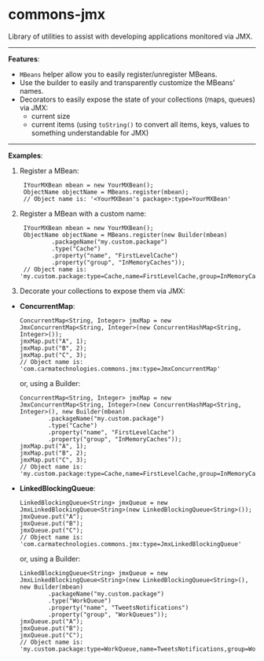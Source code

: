 commons-jmx
===========

Library of utilities to assist with developing applications monitored via JMX.


---
**Features**:
- `MBeans` helper allow you to easily register/unregister MBeans.
- Use the builder to easily and transparently customize the MBeans' names.
- Decorators to easily expose the state of your collections (maps, queues) via JMX:
  - current size
  - current items (using `toString()` to convert all items, keys, values to something understandable for JMX)

--- 
**Examples**:

1. Register a MBean:

        IYourMXBean mbean = new YourMXBean();
        ObjectName objectName = MBeans.register(mbean); 
        // Object name is: '<YourMXBean's package>:type=YourMXBean'

2. Register a MBean with a custom name:

        IYourMXBean mbean = new YourMXBean();
        ObjectName objectName = MBeans.register(new Builder(mbean)
                .packageName("my.custom.package")
                .type("Cache")
                .property("name", "FirstLevelCache")
                .property("group", "InMemoryCaches"));
        // Object name is: 'my.custom.package:type=Cache,name=FirstLevelCache,group=InMemoryCaches'

3. Decorate your collections to expose them via JMX:

  - **ConcurrentMap**:

        ConcurrentMap<String, Integer> jmxMap = new JmxConcurrentMap<String, Integer>(new ConcurrentHashMap<String, Integer>());
        jmxMap.put("A", 1);
        jmxMap.put("B", 2);
        jmxMap.put("C", 3);
        // Object name is: 'com.carmatechnologies.commons.jmx:type=JmxConcurrentMap'

    or, using a Builder:

        ConcurrentMap<String, Integer> jmxMap = new JmxConcurrentMap<String, Integer>(new ConcurrentHashMap<String, Integer>(), new Builder(mbean)
                .packageName("my.custom.package")
                .type("Cache")
                .property("name", "FirstLevelCache")
                .property("group", "InMemoryCaches"));
        jmxMap.put("A", 1);
        jmxMap.put("B", 2);
        jmxMap.put("C", 3);
        // Object name is: 'my.custom.package:type=Cache,name=FirstLevelCache,group=InMemoryCaches'

  - **LinkedBlockingQueue**:

        LinkedBlockingQueue<String> jmxQueue = new JmxLinkedBlockingQueue<String>(new LinkedBlockingQueue<String>());
        jmxQueue.put("A");
        jmxQueue.put("B");
        jmxQueue.put("C");
        // Object name is: 'com.carmatechnologies.commons.jmx:type=JmxLinkedBlockingQueue'

    or, using a Builder:

        LinkedBlockingQueue<String> jmxQueue = new JmxLinkedBlockingQueue<String>(new LinkedBlockingQueue<String>(), new Builder(mbean)
                .packageName("my.custom.package")
                .type("WorkQueue")
                .property("name", "TweetsNotifications")
                .property("group", "WorkQueues"));
        jmxQueue.put("A");
        jmxQueue.put("B");
        jmxQueue.put("C");
        // Object name is: 'my.custom.package:type=WorkQueue,name=TweetsNotifications,group=WorkQueues'